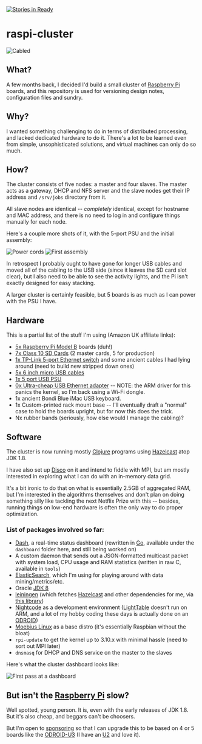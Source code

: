 [![Stories in Ready](https://badge.waffle.io/rcarmo/raspi-cluster.png?label=ready&title=Ready)](https://waffle.io/rcarmo/raspi-cluster)
# raspi-cluster

![Cabled](https://raw.github.com/rcarmo/raspi-cluster/master/pics/ethernet.jpg)

## What?

A few months back, I decided I'd build a small cluster of [Raspberry Pi][rpi] boards, and this repository is used for versioning design notes, configuration files and sundry.

## Why?

I wanted something challenging to do in terms of distributed processing, and lacked dedicated hardware to do it. There's a lot to be learned even from simple, unsophisticated solutions, and virtual machines can only do so much.

## How?

The cluster consists of five nodes: a master and four slaves. The master acts as a gateway, DHCP and NFS server and the slave nodes get their IP address and `/srv/jobs` directory from it.

All slave nodes are identical -- _completely_ identical, except for hostname and MAC address, and there is no need to log in and configure things manually for each node.

Here's a couple more shots of it, with the 5-port PSU and the initial assembly:

![Power cords](https://raw.github.com/rcarmo/raspi-cluster/master/pics/micro_usb.jpg)
![First assembly](https://raw.github.com/rcarmo/raspi-cluster/master/pics/first_assembly.jpg)

In retrospect I probably ought to have gone for longer USB cables and moved all of the cabling to the USB side (since it leaves the SD card slot clear), but I also need to be able to see the activity lights, and the Pi isn't exactly designed for easy stacking.

A larger cluster is certainly feasible, but 5 boards is as much as I can power with the PSU I have.

## Hardware

This is a partial list of the stuff I'm using (Amazon UK affiliate links):

* [5x Raspberry Pi Model B](http://www.amazon.co.uk/Raspberry-Pi-Model-512MB-RAM/dp/B008PT4GGC/ref=as_li_tf_tl?ie=UTF8&tag=thtaofma-21&linkCode=as2&camp=1634&creative=6738) boards (duh!)
* [7x Class 10 SD Cards](http://www.amazon.co.uk/gp/product/B003VNKNEG/ref=as_li_tf_tl?ie=UTF8&tag=thtaofma-21&linkCode=as2&camp=1634&creative=6738) (2 master cards, 5 for production)
* [1x TP-Link 5-port Ethernet switch](http://www.amazon.co.uk/TP-Link-TL-SF1005D-100Mbps-Unmanaged-Desktop/dp/B000FNFSPY/ref=as_li_tf_tl?ie=UTF8&tag=thtaofma-21&linkCode=as2&camp=1634&creative=6738) and some ancient cables I had lying around (need to build new stripped down ones)
* [5x 6 inch micro USB cables](http://www.amazon.co.uk/gp/product/B003YKX6WM/ref=as_li_tf_tl?ie=UTF8&tag=thtaofma-21&linkCode=as2&camp=1634&creative=6738)
* [1x 5 port USB PSU](http://www.amazon.co.uk/gp/product/B00EKDVGKQ/ref=as_li_tf_tl?ie=UTF8&tag=thtaofma-21&linkCode=as2&camp=1634&creative=6738)
* [0x Ultra-cheap USB Ethernet adapter](http://www.amazon.co.uk/gp/product/B009UOG3NU/ref=as_li_tf_tl?ie=UTF8&tag=thtaofma-21&linkCode=as2&camp=1634&creative=6738) -- NOTE: the ARM driver for this panics the kernel, so I'm back using a Wi-Fi dongle.
* 1x ancient Bondi Blue iMac USB keyboard.
* 1x Custom-printed rack mount base -- I'll eventually draft a "normal" case to hold the boards upright, but for now this does the trick.
* Nx rubber bands (seriously, how else would I manage the cabling)?

## Software

The cluster is now running mostly [Clojure][clj] programs using [Hazelcast][hz] atop JDK 1.8. 

I have also set up [Disco][dp] on it and intend to fiddle with MPI, but am mostly interested in exploring what I can do with an in-memory data grid.

It's a bit ironic to do that on what is essentially 2.5GB of aggregated RAM, but I'm interested in the algorithms themselves and don't plan on doing something silly like tackling the next Netflix Prize with this -- besides, running things on low-end hardware is often the only way to do proper optimization.

### List of packages involved so far:

* [Dash](https://github.com/rcarmo/dash), a real-time status dashboard (rewritten in [Go][golang], available under the `dashboard` folder here, and still being worked on)
* A custom daemon that sends out a JSON-formatted multicast packet with system load, CPU usage and RAM statistics (written in raw C, available in `tools`)
* [ElasticSearch](http://www.elasticsearch.org), which I'm using for playing around with data mining/metrics/etc.
* Oracle [JDK 8](https://jdk8.java.net/download.html)
* [leiningen][lein] (which fetches [Hazelcast][hz] and other dependencies for me, via [this library][clj-hz])
* [Nightcode][nc] as a development environment ([LightTable][lt] doesn't run on ARM, and a lot of my hobby coding these days is actually done on an [ODROID][u2])
* [Moebius Linux][moebius] as a base distro (it's essentially Raspbian without the bloat)
* `rpi-update` to get the kernel up to 3.10.x with minimal hassle (need to sort out MPI later)
* `dnsmasq` for DHCP and DNS service on the master to the slaves

Here's what the cluster dashboard looks like:

![First pass at a dashboard](https://raw.github.com/rcarmo/raspi-cluster/master/pics/dash.jpg)


## But isn't the [Raspberry Pi][rpi] slow?

Well spotted, young person. It is, even with the early releases of JDK 1.8. But it's also cheap, and beggars can't be choosers.

But I'm open to [sponsoring][d] so that I can upgrade this to be based on 4 or 5 boards like the [ODROID-U3][u3] (I have an [U2][u2] and love it).

[hz]: http://www.hazelcast.org
[rpi]: http://www.raspberrypi.org
[d]: http://the.taoofmac.com/space/site/Donate
[u2]: http://hardkernel.com/main/products/prdt_info.php?g_code=G135341370451
[u3]: http://hardkernel.com/main/products/prdt_info.php?g_code=G138733896281
[clj]: http://www.clojure.org
[hz]: http://www.hazlecast.org
[nc]: http://nightcode.info
[lt]: http://lighttable.com
[moebius]: http://moebiuslinux.sourceforge.net
[lein]: http://leiningen.org
[clj-hz]: https://github.com/rcarmo/clj-hazelcast
[dp]: http://discoproject.org
[golang]: http://www.golang.org

